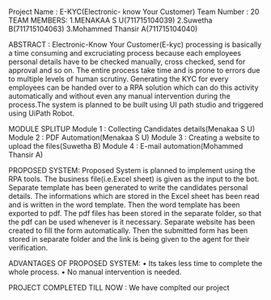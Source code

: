 Project Name : E-KYC(Electronic- know Your Customer)
Team Number : 20  
TEAM MEMBERS: 1.MENAKAA S U(711715104039)
              2.Suwetha B(711715104063)
              3.Mohammed Thansir A(711715104040)


ABSTRACT : 
          Electronic-Know Your Customer(E-kyc) processing is basically a time consuming and excruciating process because each employees personal details have to be checked manually, cross checked, send for approval and so on. The entire process take time and is prone to errors due to multiple levels of human scrutiny. Generating the KYC for every employees can be handed over to a RPA solution which can do this activity automatically and without even any manual intervention during the process.The system is planned to be built using UI path studio and triggered using UiPath Robot.
 
MODULE SPLITUP
Module 1 : Collecting Candidates details(Menakaa S U)
Module 2 : PDF Automation(Menakaa S U)
Module 3 : Creating a website to upload the files(Suwetha B)
Module 4 : E-mail automation(Mohammed Thansir A)

PROPOSED SYSTEM:
                 Proposed System is planned to implement using the RPA tools. The business file(i.e.Excel sheet) is given as the input to the bot. Separate template has been generated to write the candidates personal details. The informations which are stored in the Excel sheet has been read and is written in the word template. Then the word template has been exported to pdf. The pdf files has been stored in the separate folder, so that the pdf can be used whenever is it necessary. Separate website has been created to fill the form automatically. Then the submitted form has been stored in separate folder and the link is being given to the agent for their verification.

ADVANTAGES OF PROPOSED SYSTEM:
                •	Its takes less time to complete the whole process.
                •	No manual intervention is needed.
               
               
PROJECT COMPLETED TILL NOW : We have complted our project
        

